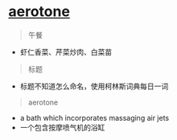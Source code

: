 # [aerotone](https://github.com/jiemaoli/gitblog/issues/3)

> 午餐
- 虾仁香菜、芹菜炒肉、白菜苗

> 标题
- 标题不知道怎么命名，使用柯林斯词典每日一词

> aerotone
- a bath which incorporates massaging air jets
- 一个包含按摩喷气机的浴缸